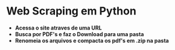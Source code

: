 # Web Scraping em Python 
-  **Acessa o site atraves de uma URL**
- **Busca por PDF's e faz o Download para uma pasta**
- **Renomeia os arquivos e compacta os pdf's em .zip na pasta**
